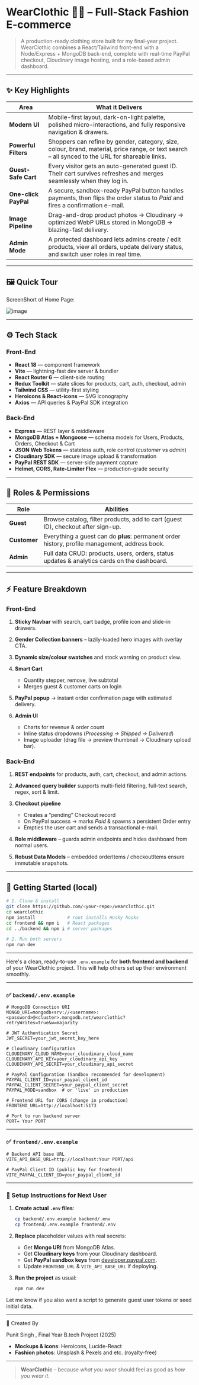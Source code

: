 # WearClothic 👚🧥 – Full-Stack Fashion E-commerce

> A production-ready clothing store built for my final-year project. WearClothic combines a React/Tailwind front-end with a Node/Express + MongoDB back-end, complete with real-time PayPal checkout, Cloudinary image hosting, and a role-based admin dashboard.

---

## ✨ Key Highlights

| Area                 | What it Delivers                                                                                                                                 |
| -------------------- | ------------------------------------------------------------------------------------------------------------------------------------------------ |
| **Modern UI**        | Mobile-first layout, dark-on-light palette, polished micro-interactions, and fully responsive navigation & drawers.                              |
| **Powerful Filters** | Shoppers can refine by gender, category, size, colour, brand, material, price range, or text search – all synced to the URL for shareable links. |
| **Guest-Safe Cart**  | Every visitor gets an auto-generated guest ID. Their cart survives refreshes and merges seamlessly when they log in.                             |
| **One-click PayPal** | A secure, sandbox-ready PayPal button handles payments, then flips the order status to *Paid* and fires a confirmation e-mail.                   |
| **Image Pipeline**   | Drag-and-drop product photos → Cloudinary → optimized WebP URLs stored in MongoDB → blazing-fast delivery.                                       |
| **Admin Mode**       | A protected dashboard lets admins create / edit products, view all orders, update delivery status, and switch user roles in real time.           |

---

## 🖼️ Quick Tour

ScreenShort of Home Page:

![image](https://github.com/user-attachments/assets/536bf93f-a9ed-486d-9a5f-f3814c2d09a2)

---

## ⚙️ Tech Stack

### Front-End

* **React 18** — component framework
* **Vite** — lightning-fast dev server & bundler
* **React Router 6** — client-side routing
* **Redux Toolkit** — state slices for products, cart, auth, checkout, admin
* **Tailwind CSS** — utility-first styling
* **Heroicons & React-icons** — SVG iconography
* **Axios** — API queries & PayPal SDK integration

### Back-End

* **Express** — REST layer & middleware
* **MongoDB Atlas + Mongoose** — schema models for Users, Products, Orders, Checkout & Cart
* **JSON Web Tokens** — stateless auth, role control (*customer* vs *admin*)
* **Cloudinary SDK** — secure image upload & transformation
* **PayPal REST SDK** — server-side payment capture
* **Helmet, CORS, Rate-Limiter Flex** — production-grade security

---

## 🔐 Roles & Permissions

| Role         | Abilities                                                                                      |
| ------------ | ---------------------------------------------------------------------------------------------- |
| **Guest**    | Browse catalog, filter products, add to cart (guest ID), checkout after sign-up.               |
| **Customer** | Everything a guest can do **plus**: permanent order history, profile management, address book. |
| **Admin**    | Full data CRUD: products, users, orders, status updates & analytics cards on the dashboard.    |

---

## ⚡️ Feature Breakdown

### Front-End

1. **Sticky Navbar** with search, cart badge, profile icon and slide-in drawers.
2. **Gender Collection banners** – lazily-loaded hero images with overlay CTA.
3. **Dynamic size/colour swatches** and stock warning on product view.
4. **Smart Cart**
   
   * Quantity stepper, remove, live subtotal
   * Merges guest & customer carts on login
5. **PayPal popup** → instant order confirmation page with estimated delivery.
6. **Admin UI**
   
   * Charts for revenue & order count
   * Inline status dropdowns (*Processing → Shipped → Delivered*)
   * Image uploader (drag file → preview thumbnail → Cloudinary upload bar).

### Back-End

1. **REST endpoints** for products, auth, cart, checkout, and admin actions.
2. **Advanced query builder** supports multi-field filtering, full-text search, regex, sort & limit.
3. **Checkout pipeline**

   * Creates a “pending” Checkout record
   * On PayPal success → marks *Paid* & spawns a persistent Order entry
   * Empties the user cart and sends a transactional e-mail.
4. **Role middleware** – guards admin endpoints and hides dashboard from normal users.
5. **Robust Data Models** – embedded orderItems / checkoutItems ensure immutable snapshots.

---

## 🚀 Getting Started (local)

```bash
# 1. Clone & install
git clone https://github.com/<your-repo>/wearclothic.git
cd wearclothic
npm install            # root installs Husky hooks
cd frontend && npm i   # React packages
cd ../backend && npm i # server packages

# 2. Run both servers
npm run dev            
```

---

Here's a clean, ready-to-use `.env.example` for **both frontend and backend** of your WearClothic project. This will help others set up their environment smoothly.

---

### ✅ `backend/.env.example`

```env
# MongoDB Connection URI
MONGO_URI=mongodb+srv://<username>:<password>@<cluster>.mongodb.net/wearclothic?retryWrites=true&w=majority

# JWT Authentication Secret
JWT_SECRET=your_jwt_secret_key_here

# Cloudinary Configuration
CLOUDINARY_CLOUD_NAME=your_cloudinary_cloud_name
CLOUDINARY_API_KEY=your_cloudinary_api_key
CLOUDINARY_API_SECRET=your_cloudinary_api_secret

# PayPal Configuration (Sandbox recommended for development)
PAYPAL_CLIENT_ID=your_paypal_client_id
PAYPAL_CLIENT_SECRET=your_paypal_client_secret
PAYPAL_MODE=sandbox  # or 'live' in production

# Frontend URL for CORS (change in production)
FRONTEND_URL=http://localhost:5173

# Port to run backend server
PORT= Your PORT 
```

---

### ✅ `frontend/.env.example`

```env
# Backend API base URL
VITE_API_BASE_URL=http://localhost:Your PORT/api

# PayPal Client ID (public key for frontend)
VITE_PAYPAL_CLIENT_ID=your_paypal_client_id
```

---

### 📌 Setup Instructions for Next User

1. **Create actual `.env` files**:

   ```bash
   cp backend/.env.example backend/.env
   cp frontend/.env.example frontend/.env
   ```

2. **Replace** placeholder values with real secrets:

   * Get **Mongo URI** from MongoDB Atlas.
   * Get **Cloudinary keys** from your Cloudinary dashboard.
   * Get **PayPal sandbox keys** from [developer.paypal.com](https://developer.paypal.com/).
   * Update `FRONTEND_URL` & `VITE_API_BASE_URL` if deploying.

3. **Run the project** as usual:

   ```bash
   npm run dev
   ```

Let me know if you also want a script to generate guest user tokens or seed initial data.

---

📅 Created By

Punit Singh , Final Year B.tech Project (2025)
* **Mockups & icons**: Heroicons, Lucide-React
* **Fashion photos**: Unsplash & Pexels and etc. (royalty-free)

---

> **WearClothic** – because *what you wear* should feel as good as *how you wear it*.


